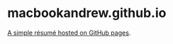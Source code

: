 macbookandrew.github.io
=======================

[A simple résumé hosted on GitHub pages](http://resume.andrewrminion.com).
